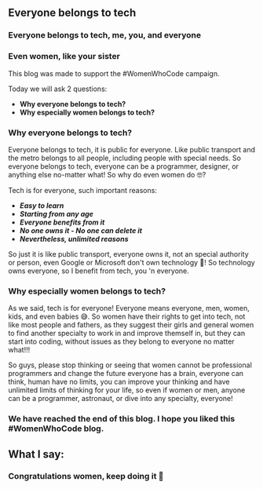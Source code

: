 ## Everyone belongs to tech

### Everyone belongs to tech, me, you, and everyone

### Even women, like your sister

This blog was made to support the #WomenWhoCode campaign.


Today we will ask 2 questions:

- **Why everyone belongs to tech?**
- **Why especially women belongs to tech?**

### Why everyone belongs to tech?

Everyone belongs to tech, it is public for everyone. Like public transport and the metro belongs to all people, including people with special needs. So everyone belongs to tech, everyone can be a programmer, designer, or anything else no-matter what! So why do even women do 🤓?

Tech is for everyone, such important reasons:

- ***Easy to learn***
- ***Starting from any age***
- ***Everyone benefits from it***
- ***No one owns it - No one can delete it***
- ***Nevertheless, unlimited reasons***

So just it is like public transport, everyone owns it, not an special authority or person, even Google or Microsoft don't own technology 🤣! So technology owns everyone, so I benefit from tech, you 'n everyone.

### Why especially women belongs to tech?

As we said, tech is for everyone! Everyone means everyone, men, women, kids, and even babies 😅. So women have their rights to get into tech, not like most people and fathers, as they suggest their girls and general women to find another specialty to work in and improve themself in, but they can start into coding, without issues as they belong to everyone no matter what!!!

So guys, please stop thinking or seeing that women cannot be professional programmers and change the future everyone has a brain, everyone can think, human have no limits, you can improve your thinking and have unlimited limits of thinking for your life, so even if women or men, anyone can be a programmer, astronaut, or dive into any specialty, everyone!

### We have reached the end of this blog. I hope you liked this #WomenWhoCode blog.

## What I say:

### Congratulations women, keep doing it 🎉